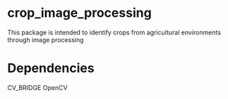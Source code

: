 # crop_image_processing
This package is intended to identify crops from agricultural environments through image processing

# Dependencies
CV_BRIDGE
OpenCV
